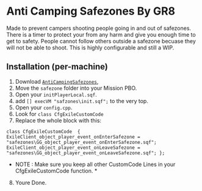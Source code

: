 Anti Camping Safezones By GR8
=============

Made to prevent campers shooting people going in and out of safezones. There is a timer to protect your from any harm and give you enough time to get to safety. People cannot follow others outside a safezone becuase they will not be able to shoot. This is highly configurable and still a WIP.

Installation (per-machine)
--------------------------

1. Download [`AntiCampingSafezones`](https://github.com/Gr8z/AntiCampingSafezones/archive/master.zip),
2. Move the `safezone` folder into your Mission PBO.
3. Open your `initPlayerLocal.sqf`.
4. add `[] execVM "safzones\init.sqf";` to the very top.
5. Open your `config.cpp`.
6. Look for `class CfgExileCustomCode`
7. Replace the whole block with this:

`
class CfgExileCustomCode 
{
	ExileClient_object_player_event_onEnterSafezone = "safezones\GG_object_player_event_onEnterSafezone.sqf";
	ExileClient_object_player_event_onLeaveSafezone = "safezones\GG_object_player_event_onLeaveSafezone.sqf";
};
`
* NOTE : Make sure you keep all other CustomCode Lines in your CfgExileCustomCode function. *

8. Youre Done. 